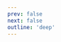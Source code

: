 ```yaml
---
prev: false
next: false
outline: 'deep'
---
```


<script>
import '../../src/avatar';
import '../../src/badge';
import '../../src/badge-wrapper';
import '../../src/banner';
import '../../src/base-button';
import '../../src/bottom-navigation';
import '../../src/bottom-navigation-item';
import '../../src/base-button';
import '../../src/button';
import '../../src/base-button';
import '../../src/checkbox';
import '../../src/divider';
import '../../src/icon-button';
import '../../src/input';
import '../../src/modal';
import '../../src/notice';
import '../../src/pinwheel';
import '../../src/pinwheel-group';
import '../../src/progress-indicator';
import '../../src/radio';
import '../../src/radio-group';
import '../../src/route';
import '../../src/row';
import '../../src/segmented-button';
import '../../src/segmented-button-group';
import '../../src/skeleton';
import '../../src/spinner';
import '../../src/step-indicator';
import '../../src/stepper';
import '../../src/text-field';
import '../../src/textarea';
import '../../src/toast';
import '../../src/tooltip';
import '../../src/empty-state';
import '../../src/button';
import '../../styles/theme.css';
import '@tapsioss/icons/dist/icons';
import "cemnama"

</script>

<!-- @content -->
